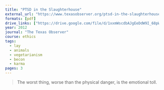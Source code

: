 ```yaml
---
title: "PTSD in the Slaughterhouse"
external_url: "https://www.texasobserver.org/ptsd-in-the-slaughterhouse/"
formats: [pdf]
drive_links: ["https://drive.google.com/file/d/1xxmWscdbAJgEeDdW9I_68pW6SeiTqmho/view?usp=drivesdk"]
year: 2012
journal: "The Texas Observer"
course: ethics
tags:
  - lay
  - animals
  - vegetarianism
  - becon
  - karma
pages: 3
---
```


> The worst thing, worse than the physical danger, is the emotional toll. 

